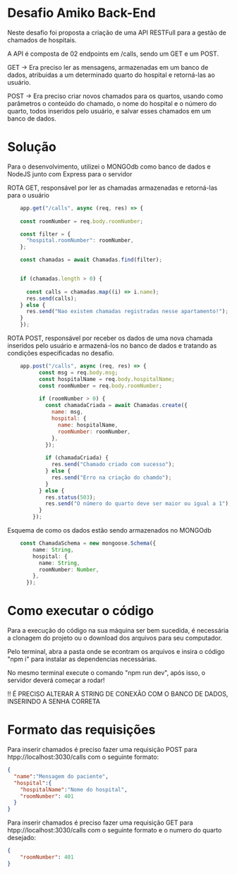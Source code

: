 # Desafio Amiko Back-End

Neste desafio foi proposta a criação de uma API RESTFull para a gestão de chamados de hospitais.

A API é composta de 02 endpoints em /calls, sendo um GET e um POST.

GET -> Era preciso ler as mensagens, armazenadas em um banco de dados, atribuidas a um determinado quarto do hospital e retorná-las ao usuário.

POST -> Era preciso criar novos chamados para os quartos, usando como parâmetros o conteúdo do chamado, o nome do hospital e o número do quarto, todos inseridos pelo usuário, e salvar esses chamados em um banco de dados.

# Solução

Para o desenvolvimento, utilizei o MONGOdb como banco de dados e NodeJS junto com Express para o servidor

ROTA GET, responsável por ler as chamadas armazenadas e retorná-las para o usuário
```javascript
    app.get("/calls", async (req, res) => {
    
    const roomNumber = req.body.roomNumber; 

    const filter = {
      "hospital.roomNumber": roomNumber,  
    };

    const chamadas = await Chamadas.find(filter);


    if (chamadas.length > 0) { 
   
      const calls = chamadas.map((i) => i.name);
      res.send(calls);  
    } else {
      res.send("Nao existem chamadas registradas nesse apartamento!");
    }
    });
```
    

ROTA POST, responsável por receber os dados de uma nova chamada inseridos pelo usuário e armazená-los no banco de dados e tratando as condições especificadas no desafio.
```javascript
    app.post("/calls", async (req, res) => {
          const msg = req.body.msg;  
          const hospitalName = req.body.hospitalName; 
          const roomNumber = req.body.roomNumber; 
        
          if (roomNumber > 0) { 
            const chamadaCriada = await Chamadas.create({ 
              name: msg,
              hospital: {
                name: hospitalName,
                roomNumber: roomNumber,
              },
            });
        
            if (chamadaCriada) { 
              res.send("Chamado criado com sucesso");
            } else {
              res.send("Erro na criação do chamdo");
            }
          } else { 
            res.status(503);
            res.send("O número do quarto deve ser maior ou igual a 1");
          }
        });
```

Esquema de como os dados estão sendo armazenados no MONGOdb
```typescript
    const ChamadaSchema = new mongoose.Schema({
        name: String,
        hospital: {
          name: String,
          roomNumber: Number,
        },
      });
```

# Como executar o código

Para a execução do código na sua máquina ser bem sucedida, é necessária a clonagem do projeto ou o download dos arquivos para seu computador.

Pelo terminal, abra a pasta onde se econtram os arquivos e insira o código "npm i" para instalar as dependencias necessárias.

No mesmo terminal execute o comando "npm run dev", após isso, o servidor deverá começar a rodar!

!! É PRECISO ALTERAR A STRING DE CONEXÃO COM O BANCO DE DADOS, INSERINDO A SENHA CORRETA

# Formato das requisições

Para inserir chamados é preciso fazer uma requisição POST para htpp://localhost:3030/calls com o seguinte formato:
```json
{
  "name":"Mensagem do paciente",
  "hospital":{
    "hospitalName":"Nome do hospital",
    "roomNumber": 401
  }
}
```

Para inserir chamados é preciso fazer uma requisição GET para htpp://localhost:3030/calls com o seguinte formato e o numero do quarto desejado:
```json
{
    "roomNumber": 401
}
```

